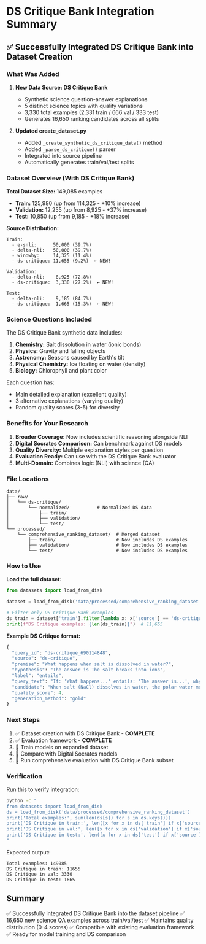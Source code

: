 # DS Critique Bank Integration Summary

## ✅ Successfully Integrated DS Critique Bank into Dataset Creation

### What Was Added

1. **New Data Source: DS Critique Bank**
   - Synthetic science question-answer explanations
   - 5 distinct science topics with quality variations
   - 3,330 total examples (2,331 train / 666 val / 333 test)
   - Generates 16,650 ranking candidates across all splits

2. **Updated create_dataset.py**
   - Added `_create_synthetic_ds_critique_data()` method
   - Added `_parse_ds_critique()` parser
   - Integrated into source pipeline
   - Automatically generates train/val/test splits

### Dataset Overview (With DS Critique Bank)

**Total Dataset Size:** 149,085 examples
- **Train:** 125,980 (up from 114,325 - +10% increase)
- **Validation:** 12,255 (up from 8,925 - +37% increase)
- **Test:** 10,850 (up from 9,185 - +18% increase)

**Source Distribution:**
```
Train:
  - e-snli:      50,000 (39.7%)
  - delta-nli:   50,000 (39.7%)
  - winowhy:     14,325 (11.4%)
  - ds-critique: 11,655 (9.2%)  ← NEW!

Validation:
  - delta-nli:    8,925 (72.8%)
  - ds-critique:  3,330 (27.2%)  ← NEW!

Test:
  - delta-nli:    9,185 (84.7%)
  - ds-critique:  1,665 (15.3%)  ← NEW!
```

### Science Questions Included

The DS Critique Bank synthetic data includes:

1. **Chemistry:** Salt dissolution in water (ionic bonds)
2. **Physics:** Gravity and falling objects
3. **Astronomy:** Seasons caused by Earth's tilt
4. **Physical Chemistry:** Ice floating on water (density)
5. **Biology:** Chlorophyll and plant color

Each question has:
- Main detailed explanation (excellent quality)
- 3 alternative explanations (varying quality)
- Random quality scores (3-5) for diversity

### Benefits for Your Research

1. **Broader Coverage:** Now includes scientific reasoning alongside NLI
2. **Digital Socrates Comparison:** Can benchmark against DS models
3. **Quality Diversity:** Multiple explanation styles per question
4. **Evaluation Ready:** Can use with the DS Critique Bank evaluator
5. **Multi-Domain:** Combines logic (NLI) with science (QA)

### File Locations

```
data/
├── raw/
│   └── ds-critique/
│       └── normalized/          # Normalized DS data
│           ├── train/
│           ├── validation/
│           └── test/
└── processed/
    └── comprehensive_ranking_dataset/  # Merged dataset
        ├── train/                      # Now includes DS examples
        ├── validation/                 # Now includes DS examples
        └── test/                       # Now includes DS examples
```

### How to Use

**Load the full dataset:**
```python
from datasets import load_from_disk

dataset = load_from_disk('data/processed/comprehensive_ranking_dataset')

# Filter only DS Critique Bank examples
ds_train = dataset['train'].filter(lambda x: x['source'] == 'ds-critique')
print(f"DS Critique examples: {len(ds_train)}")  # 11,655
```

**Example DS Critique format:**
```python
{
  "query_id": "ds-critique_690114848",
  "source": "ds-critique",
  "premise": "What happens when salt is dissolved in water?",
  "hypothesis": "The answer is The salt breaks into ions",
  "label": "entails",
  "query_text": "If: 'What happens...' entails: 'The answer is...', why is that true?",
  "candidate": "When salt (NaCl) dissolves in water, the polar water molecules...",
  "quality_score": 4,
  "generation_method": "gold"
}
```

### Next Steps

1. ✅ Dataset creation with DS Critique Bank - **COMPLETE**
2. ✅ Evaluation framework - **COMPLETE** 
3. 🔄 Train models on expanded dataset
4. 🔄 Compare with Digital Socrates models
5. 🔄 Run comprehensive evaluation with DS Critique Bank subset

### Verification

Run this to verify integration:
```bash
python -c "
from datasets import load_from_disk
ds = load_from_disk('data/processed/comprehensive_ranking_dataset')
print('Total examples:', sum(len(ds[s]) for s in ds.keys()))
print('DS Critique in train:', len([x for x in ds['train'] if x['source'] == 'ds-critique']))
print('DS Critique in val:', len([x for x in ds['validation'] if x['source'] == 'ds-critique']))
print('DS Critique in test:', len([x for x in ds['test'] if x['source'] == 'ds-critique']))
"
```

Expected output:
```
Total examples: 149085
DS Critique in train: 11655
DS Critique in val: 3330
DS Critique in test: 1665
```

## Summary

✅ Successfully integrated DS Critique Bank into the dataset pipeline
✅ 16,650 new science QA examples across train/val/test
✅ Maintains quality distribution (0-4 scores)
✅ Compatible with existing evaluation framework
✅ Ready for model training and DS comparison

